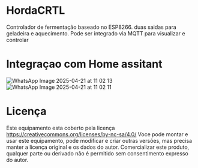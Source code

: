 # HordaCRTL
Controlador de fermentação baseado no ESP8266. duas saidas para geladeira e aquecimento.
Pode ser integrado via MQTT para visualizar e controlar
# Integraçao com Home assitant
![WhatsApp Image 2025-04-21 at 11 02 13](https://github.com/user-attachments/assets/3f98d28e-f103-45e4-bfec-ce2d34830286)
![WhatsApp Image 2025-04-21 at 11 02 11](https://github.com/user-attachments/assets/abb5f350-4ea6-4e9c-a4a6-9313fe1ff0e2)

# Licença
Este equipamento esta coberto pela licença https://creativecommons.org/licenses/by-nc-sa/4.0/
Voce pode montar e usar este equipamento, pode modificar e criar outras versões, mas precisa manter a licença original e os dados do autor.
Comercializar este produto, qualquer parte ou derivado não é permitido sem consentimento expresso do autor.
